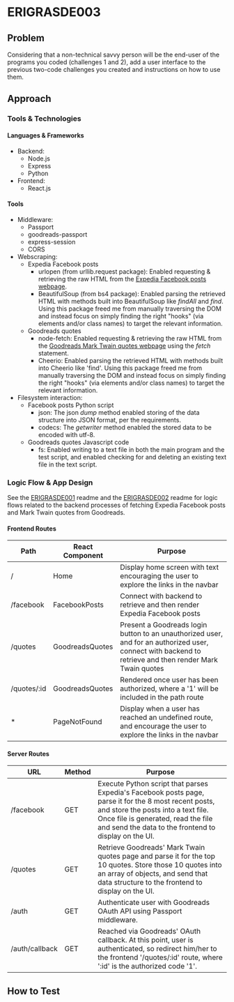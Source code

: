 # ERIGRASDE003
## Problem
Considering that a non-technical savvy person will be the end-user of the programs you coded (challenges 1 and 2), add a user interface to the previous two-code challenges you created and instructions on how to use them.
## Approach
### Tools & Technologies
#### Languages & Frameworks
* Backend:
  * Node.js
  * Express
  * Python
* Frontend:
  * React.js

#### Tools
* Middleware:
  * Passport
  * goodreads-passport
  * express-session
  * CORS
* Webscraping:
  * Expedia Facebook posts
    * urlopen (from urllib.request package): Enabled requesting & retrieving the raw HTML from the [Expedia Facebook posts webpage](https://www.facebook.com/pg/expedia/posts/ "Expedia Facebook posts webpage").
    * BeautifulSoup (from bs4 package): Enabled parsing the retrieved HTML with methods built into BeautifulSoup like *findAll* and *find*. Using this package freed me from manually traversing the DOM and instead focus on simply finding the right "hooks" (via elements and/or class names) to target the relevant information.
  * Goodreads quotes
    * node-fetch: Enabled requesting & retrieving the raw HTML from the [Goodreads Mark Twain quotes webpage](https://www.goodreads.com/author/quotes/1244.Mark_Twain "Goodreads Mark Twain quotes webpage") using the *fetch* statement.
    * Cheerio: Enabled parsing the retrieved HTML with methods built into Cheerio like 'find'. Using this package freed me from manually traversing the DOM and instead focus on simply finding the right "hooks" (via elements and/or class names) to target the relevant information.
* Filesystem interaction:
  * Facebook posts Python script
    * json: The json *dump* method enabled storing of the data structure into JSON format, per the requirements.
    * codecs: The *getwriter* method enabled the stored data to be encoded with utf-8.
  * Goodreads quotes Javascript code
    * fs: Enabled writing to a text file in both the main program and the test script, and enabled checking for and deleting an existing text file in the text script.


### Logic Flow & App Design
See the [ERIGRASDE001](https://github.com/graemeerickson/ERIGRASDE001 "ERIGRASDE001") readme and the [ERIGRASDE002](https://github.com/graemeerickson/ERIGRASDE002 "ERIGRASDE002") readme for logic flows related to the backend processes of fetching Expedia Facebook posts and Mark Twain quotes from Goodreads.

#### Frontend Routes
|Path|React Component|Purpose
|--|--|--|
|/|Home|Display home screen with text encouraging the user to explore the links in the navbar
|/facebook|FacebookPosts|Connect with backend to retrieve and then render Expedia Facebook posts
|/quotes|GoodreadsQuotes|Present a Goodreads login button to an unauthorized user, and for an authorized user, connect with backend to retrieve and then render Mark Twain quotes
|/quotes/:id|GoodreadsQuotes|Rendered once user has been authorized, where a '1' will be included in the path route
|*|PageNotFound|Display when a user has reached an undefined route, and encourage the user to explore the links in the navbar

#### Server Routes
|URL|Method|Purpose
|--|--|--|
|/facebook|GET|Execute Python script that parses Expedia's Facebook posts page, parse it for the 8 most recent posts, and store the posts into a text file. Once file is generated, read the file and send the data to the frontend to display on the UI.
|/quotes|GET|Retrieve Goodreads' Mark Twain quotes page and parse it for the top 10 quotes. Store those 10 quotes into an array of objects, and send that data structure to the frontend to display on the UI.
|/auth|GET|Authenticate user with Goodreads OAuth API using Passport middleware.
|/auth/callback|GET|Reached via Goodreads' OAuth callback. At this point, user is authenticated, so redirect him/her to the frontend '/quotes/:id' route, where ':id' is the authorized code '1'.

## How to Test


























